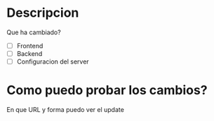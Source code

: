 # Descripcion
Que ha cambiado?

- [ ] Frontend
- [ ] Backend
- [ ] Configuracion del server

# Como puedo probar los cambios?
En que URL y forma puedo ver el update
